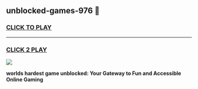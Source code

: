 
## unblocked-games-976 👋
<h3>
<a href="https://premium.freeplayer.one?title=unblocked-games-976&ref=14F">CLICK TO PLAY</a></h3>
<hr>

<h3>
<a href="https://premium.freeplayer.one?title=unblocked-games-976&ref=14F">CLICK 2 PLAY</a>
  
</h3>

<a href="https://premium.freeplayer.one?title=unblocked-games-976&ref=12F/"><img src="https://clearcache.store/games.png"></a>


**worlds hardest game unblocked: Your Gateway to Fun and Accessible Online Gaming**
